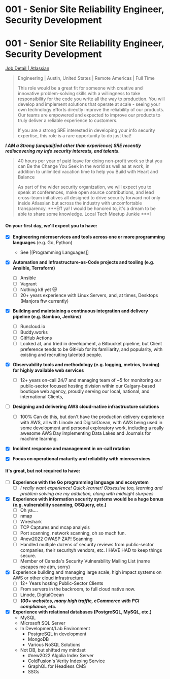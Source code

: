 # 001 - Senior Site Reliability Engineer, Security Development
 # 001 - Senior Site Reliability Engineer, Security Development
[Job Detail | Atlassian](https://www.atlassian.com/company/careers/detail/75e66093-f3a7-4cbe-a5ef-961228bee8ea)  

> Engineering | Austin, United States | Remote Americas | Full Time
>
> This role would be a great fit for someone with creative and innovative problem-solving skills with a willingness to take responsibility for the code you write all the way to production. You will develop and implement solutions that operate at scale - seeing your own technology efforts directly improve the reliability of our products. Our teams are empowered and expected to improve our products to truly deliver a reliable experience to customers.
>
> If you are a strong SRE interested in developing your info security expertise, this role is a rare opportunity to do just that!

***I AM a Strong (unqualified other than experience) SRE recently rediscovering my info security interests, and talents.***
 
> 
> 40 hours per year of paid leave for doing non-profit work so that you can Be the Change You Seek in the world as well as at work, in addition to unlimited vacation time to help you Build with Heart and Balance
> 
> As part of the wider security organization, we will expect you to speak at conferences, make open source contributions, and lead cross-team initiatives all designed to drive security forward not only inside Atlassian but across the industry with uncomfortable transparency.
> ***Eff ya! I would be honored to, it's a dream to be able to share some knowledge. Local Tech Meetup Junkie ***I

#### On your first day, we'll expect you to have:


- [x]   **Engineering microservices and tools across one or more programming languages** (e.g. Go, Python)
	- See [[Programming Languages]]
- [x]   **Automation and Infrastructure-as-Code projects and tooling (e.g. Ansible, Terraform)**
	- [ ] Ansible
	- [ ] Vagrant
	- [ ] Nothing k8 yet 😿
	- [ ] 20+ years experience with Linux Servers, and, at times, Desktops (Manjora ftw currently)
- [x]   **Building and maintaining a continuous integration and delivery pipeline (e.g. Bamboo, Jenkins)**
	- [ ] Runcloud.io
	- [ ] Buddy.works
	- [ ] GitHub Actions
	- [ ] Looked at, and tried in development, a Bitbucket pipeline, but Client preference tends to be GitHub for its familiarity, and popularity, with existing and recruiting talented people.
- [x]   **Observability tools and methodology (e.g. logging, metrics, tracing) for highly available web services**
	- [ ] 12+ years on-call 24/7 and managing team of ~5 for monitoring our public-sector focused hosting division within our Calgary-based boutique web agency, proudly serving our local, national, and international Clients, 
- [ ]   **Designing and delivering AWS cloud-native infrastructure solutions**
	- [ ] 100% Can do this, but don't have the production delivery experience with AWS, all with Linode and DigitalOcean, with AWS being used in some development and personal exploratory work, including a really awesome AWS Day implementing Data Lakes and Journals for machine learning.
- [x]   **Incident response and management in on-call rotation**
- [x]   **Focus on operational maturity and reliability with microservices**






#### It's great, but not required to have:

- [ ]   **Experience with the Go programming language and ecosystem**
	- [ ] *I really want experience! Quick learner! Obsessive too, learning and problem solving are my addiction, along with midnight slurpees*
- [x]   **Experience with information security systems would be a huge bonus (e.g. vulnerability scanning, OSQuery, etc.)**
	- [ ] Oh ya....
	- [ ] nmap
	- [ ] Wireshark
	- [ ] TCP Captures and mcap analysis
	- [ ] Port scanning, network scanning, oh so much fun.
	- [ ] #new2022 OWASP ZAP! Scanning
	- [ ] Handled multiple dozens of security reviews from public-sector companies, their securityh vendors, etc. I HAVE HAD to keep things secure.
	- [ ] Member of Canada's Security Vulnerability Mailing List (name escapes me atm, sorry)
- [x]   Experience building and managing large scale, high impact systems on AWS or other cloud infrastructure
	- [ ] 12+ Years hosting Public-Sector Clients
	- [ ] From servers in the backroom, to full cloud native now.
	- [ ] Linode, DigitalOcean
	- [ ] ***100+ websites, many high traffic, eCommerce with PCI compliance, etc.***
- [x]   **Experience with relational databases (PostgreSQL, MySQL, etc.)**
	- MySQL
	- Microsoft SQL Server
	- In Development/Lab Environment
		- PostgreSQL in development
		- MongoDB 
		- Various NoSQL Solutions
	- Not DB, but shifted my mindset
		- #new2022 Algolia Index Server
		- ColdFusion's Verity Indexing Service
		- GraphQL for Headless CMS
		- SSGs